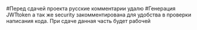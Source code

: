 #Перед сдачей проекта русские комментарии удалю
#Генерация JWTtoken а так же security закомментирована для удобства в проверки написания кода. При сдаче данная часть будет рабочей
